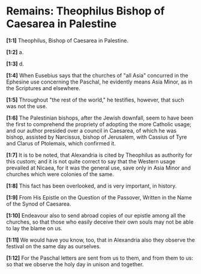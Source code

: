 # Remains: Theophilus Bishop of Caesarea in Palestine

**[1:1]** Theophilus, Bishop of Caesarea in Palestine.

**[1:2]** a.

**[1:3]** d.

**[1:4]** When Eusebius says that the churches of "all Asia" concurred in the Ephesine use concerning the Paschal, he evidently means Asia Minor, as in the Scriptures and elsewhere.

**[1:5]** Throughout "the rest of the world," he testifies, however, that such was not the use.

**[1:6]** The Palestinian bishops, after the Jewish downfall, seem to have been the first to comprehend the propriety of adopting the more Catholic usage; and our author presided over a council in Caesarea, of which he was bishop, assisted by Narcissus, bishop of Jerusalem, with Cassius of Tyre and Clarus of Ptolemais, which confirmed it.

**[1:7]** It is to be noted, that Alexandria is cited by Theophilus as authority for this custom; and it is not quite correct to say that the Western usage prevailed at Nicaea, for it was the general use, save only in Asia Minor and churches which were colonies of the same.

**[1:8]** This fact has been overlooked, and is very important, in history.

**[1:9]** From His Epistle on the Question of the Passover, Written in the Name of the Synod of Caesarea.

**[1:10]** Endeavour also to send abroad copies of our epistle among all the churches, so that those who easily deceive their own souls may not be able to lay the blame on us.

**[1:11]** We would have you know, too, that in Alexandria also they observe the festival on the same day as ourselves.

**[1:12]** For the Paschal letters are sent from us to them, and from them to us:  so that we observe the holy day in unison and together.

